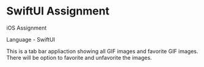 # SwiftUI Assignment
iOS Assignment

Language - SwiftUI

This is a tab bar appliaction showing all GIF images and favorite GIF images. There will be option to favorite and unfavorite the images.
